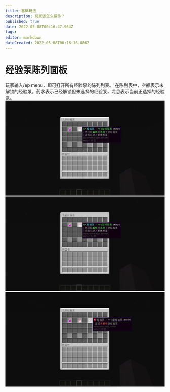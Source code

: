 ```yaml
---
title: 基础玩法
description: 玩家该怎么操作？
published: true
date: 2022-05-08T00:16:47.964Z
tags: 
editor: markdown
dateCreated: 2022-05-08T00:16:16.886Z
---
```


# 经验泵陈列面板
玩家输入/ep menu，即可打开所有经验泵的陈列列表。
在陈列表中，空瓶表示未解锁的经验泵，药水表示已经解锁但未选择的经验泵，龙息表示当前正选择的经验泵。
![px-1.png](/exppump/简介/px-1.png)![px-2.png](/exppump/简介/px-2.png)![px-3.png](/exppump/简介/px-3.png)